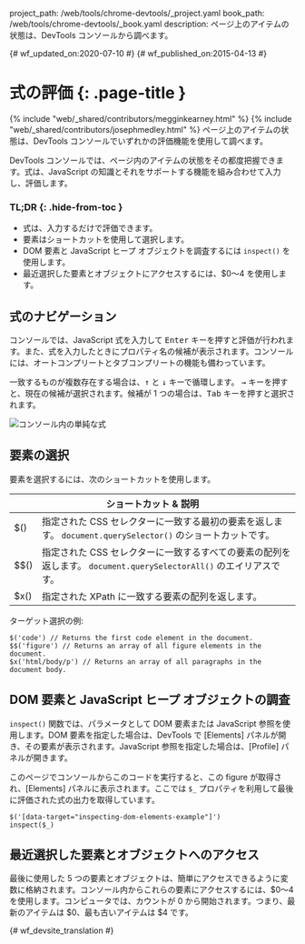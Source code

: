 project_path: /web/tools/chrome-devtools/_project.yaml
book_path: /web/tools/chrome-devtools/_book.yaml
description: ページ上のアイテムの状態は、DevTools コンソールから調べます。

{# wf_updated_on:2020-07-10 #}
{# wf_published_on:2015-04-13 #}

#  式の評価 {: .page-title }

{% include "web/_shared/contributors/megginkearney.html" %}
{% include "web/_shared/contributors/josephmedley.html" %}
ページ上のアイテムの状態は、DevTools コンソールでいずれかの評価機能を使用して調べます。

DevTools コンソールでは、ページ内のアイテムの状態をその都度把握できます。式は、JavaScript の知識とそれをサポートする機能を組み合わせて入力し、評価します。





### TL;DR {: .hide-from-toc }
- 式は、入力するだけで評価できます。
- 要素はショートカットを使用して選択します。
- DOM 要素と JavaScript ヒープ オブジェクトを調査するには  <code>inspect()</code> を使用します。
- 最近選択した要素とオブジェクトにアクセスするには、$0～4 を使用します。


##  式のナビゲーション

コンソールでは、JavaScript 式を入力して <kbd class="kbd">Enter</kbd> キーを押すと評価が行われます。また、式を入力したときにプロパティ名の候補が表示されます。コンソールには、オートコンプリートとタブコンプリートの機能も備わっています。





一致するものが複数存在する場合は、<kbd class="kbd">↑</kbd> と <kbd class="kbd">↓</kbd> キーで循環します。
<kbd class="kbd">→</kbd> キーを押すと、現在の候補が選択されます。候補が 1 つの場合は、<kbd class="kbd">Tab</kbd> キーを押すと選択されます。



![コンソール内の単純な式](images/evaluate-expressions.png)

##  要素の選択

要素を選択するには、次のショートカットを使用します。

<table class="responsive">
  <thead>
    <tr>
      <th colspan="2">ショートカット &amp; 説明</th>
    </tr>
  </thead>
  <tbody>
    <tr>
      <td data-th="Shortcut">$()</td>
      <td data-th="Description">指定された CSS セレクターに一致する最初の要素を返します。 <code>document.querySelector()</code> のショートカットです。</td>
    </tr>
    <tr>
      <td data-th="Shortcut">$$()</td>
      <td data-th="Description">指定された CSS セレクターに一致するすべての要素の配列を返します。 <code>document.querySelectorAll()</code> のエイリアスです。</td>
    </tr>
    <tr>
      <td data-th="Shortcut">$x()</td>
      <td data-th="Description">指定された XPath に一致する要素の配列を返します。</td>
    </tr>
  </tbody>
</table>

ターゲット選択の例:

    $('code') // Returns the first code element in the document.
    $$('figure') // Returns an array of all figure elements in the document.
    $x('html/body/p') // Returns an array of all paragraphs in the document body.

##  DOM 要素と JavaScript ヒープ オブジェクトの調査

`inspect()` 関数では、パラメータとして DOM 要素または JavaScript 参照を使用します。DOM 要素を指定した場合は、DevTools で [Elements] パネルが開き、その要素が表示されます。JavaScript 参照を指定した場合は、[Profile] パネルが開きます。






このページでコンソールからこのコードを実行すると、この figure が取得され、[Elements] パネルに表示されます。ここでは `$_` プロパティを利用して最後に評価された式の出力を取得しています。




    $('[data-target="inspecting-dom-elements-example"]')
    inspect($_)

##  最近選択した要素とオブジェクトへのアクセス

最後に使用した 5 つの要素とオブジェクトは、簡単にアクセスできるように変数に格納されます。コンソール内からこれらの要素にアクセスするには、$0～4 を使用します。コンピュータでは、カウントが 0 から開始されます。つまり、最新のアイテムは $0、最も古いアイテムは $4 です。







{# wf_devsite_translation #}
